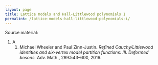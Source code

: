 ```yaml
---
layout: page
title: Lattice models and Hall-Littlewood polynomials I
permalink: /lattice-models-hall-littlewood-polynomials-i/
---
```


Source material:

1. A
    1. Michael Wheeler and Paul Zinn-Justin. _Refined Cauchy/Littlewood identities and six-vertex model partition functions: III. Deformed bosons._ Adv. Math., 299:543–600, 2016.